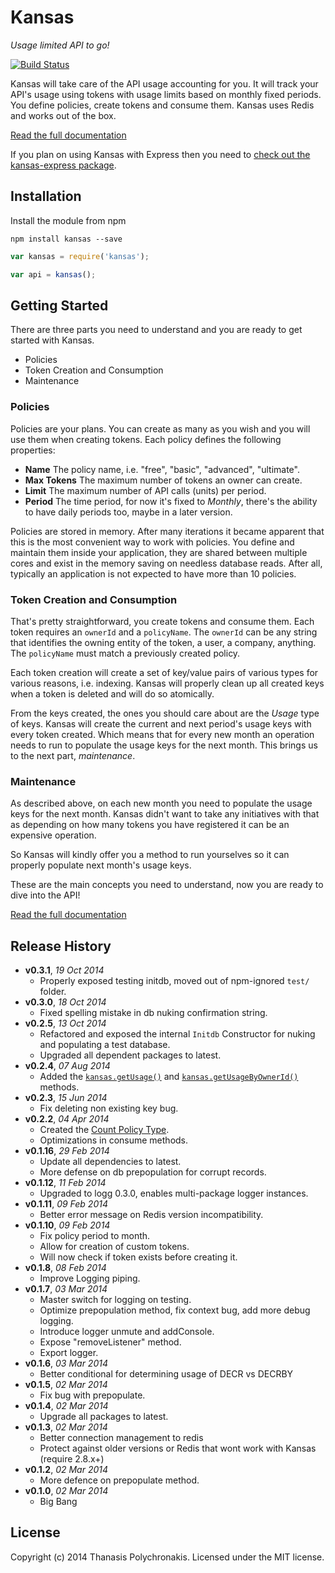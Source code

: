 # Kansas

*Usage limited API to go!*

[![Build Status](https://secure.travis-ci.org/thanpolas/kansas.png?branch=master)](http://travis-ci.org/thanpolas/kansas)

Kansas will take care of the API usage accounting for you. It will track your API's usage using tokens with usage limits based on monthly fixed periods. You define policies, create tokens and consume them. Kansas uses Redis and works out of the box.

[Read the full documentation][docs]

If you plan on using Kansas with Express then you need to [check out the kansas-express package](https://github.com/thanpolas/kansas-express).

## Installation

Install the module from npm 

```
npm install kansas --save
```

```javascript
var kansas = require('kansas');

var api = kansas();
```

## Getting Started

There are three parts you need to understand and you are ready to get started with Kansas.

* Policies
* Token Creation and Consumption
* Maintenance

### Policies

Policies are your plans. You can create as many as you wish and you will use them when creating tokens. Each policy defines the following properties:

* **Name** The policy name, i.e. "free", "basic", "advanced", "ultimate".
* **Max Tokens** The maximum number of tokens an owner can create.
* **Limit** The maximum number of API calls (units) per period.
* **Period** The time period, for now it's fixed to *Monthly*, there's the ability to have daily periods too, maybe in a later version.

Policies are stored in memory. After many iterations it became apparent that this is the most convenient way to work with policies. You define and maintain them inside your application, they are shared between multiple cores and exist in the memory saving on needless database reads. After all, typically an application is not expected to have more than 10 policies.

### Token Creation and Consumption

That's pretty straightforward, you create tokens and consume them. Each token requires an `ownerId` and a `policyName`. The `ownerId` can be any string that identifies the owning entity of the token, a user, a company, anything. The `policyName` must match a previously created policy.

Each token creation will create a set of key/value pairs of various types for various reasons, i.e. indexing. Kansas will properly clean up all created keys when a token is deleted and will do so atomically.

From the keys created, the ones you should care about are the *Usage* type of keys. Kansas will create the current and next period's usage keys with every token created. Which means that for every new month an operation needs to run to populate the usage keys for the next month. This brings us to the next part, *maintenance*.

### Maintenance

As described above, on each new month you need to populate the usage keys for the next month. Kansas didn't want to take any initiatives with that as depending on how many tokens you have registered it can be an expensive operation.

So Kansas will kindly offer you a method to run yourselves so it can properly populate next month's usage keys.

These are the main concepts you need to understand, now you are ready to dive into the API!

[Read the full documentation][docs]

## Release History

- **v0.3.1**, *19 Oct 2014*
    - Properly exposed testing initdb, moved out of npm-ignored `test/` folder.
- **v0.3.0**, *18 Oct 2014*
    - Fixed spelling mistake in db nuking confirmation string.
- **v0.2.5**, *13 Oct 2014*
    - Refactored and exposed the internal `Initdb` Constructor for nuking and populating a test database.
    - Upgraded all dependent packages to latest.
- **v0.2.4**, *07 Aug 2014*
    - Added the [`kansas.getUsage()`](https://github.com/thanpolas/kansas-docs/blob/master/README.md#getUsage) and [`kansas.getUsageByOwnerId()`](https://github.com/thanpolas/kansas-docs/blob/master/README.md#get-usage-by-owner) methods.
- **v0.2.3**, *15 Jun 2014*
    - Fix deleting non existing key bug.
- **v0.2.2**, *04 Apr 2014*
    - Created the [Count Policy Type](https://github.com/thanpolas/kansas-docs#the-count-policy-type).
    - Optimizations in consume methods.
- **v0.1.16**, *29 Feb 2014*
    - Update all dependencies to latest.
    - More defense on db prepopulation for corrupt records.
- **v0.1.12**, *11 Feb 2014*
    - Upgraded to logg 0.3.0, enables multi-package logger instances.
- **v0.1.11**, *09 Feb 2014*
    - Better error message on Redis version incompatibility.
- **v0.1.10**, *09 Feb 2014*
    - Fix policy period to month.
    - Allow for creation of custom tokens.
    - Will now check if token exists before creating it.
- **v0.1.8**, *08 Feb 2014*
    - Improve Logging piping.
- **v0.1.7**, *03 Mar 2014*
    - Master switch for logging on testing.
    - Optimize prepopulation method, fix context bug, add more debug logging.
    - Introduce logger unmute and addConsole.
    - Expose "removeListener" method.
    - Export logger.
- **v0.1.6**, *03 Mar 2014*
    - Better conditional for determining usage of DECR vs DECRBY
- **v0.1.5**, *02 Mar 2014*
    - Fix bug with prepopulate.
- **v0.1.4**, *02 Mar 2014*
    - Upgrade all packages to latest.
- **v0.1.3**, *02 Mar 2014*
    - Better connection management to redis
    - Protect against older versions or Redis that wont work with Kansas (require 2.8.x+)
- **v0.1.2**, *02 Mar 2014*
    - More defence on prepopulate method.
- **v0.1.0**, *02 Mar 2014*
    - Big Bang

## License

Copyright (c) 2014 Thanasis Polychronakis. Licensed under the MIT license.

[docs]: https://github.com/thanpolas/kansas-docs/blob/master/README.md
